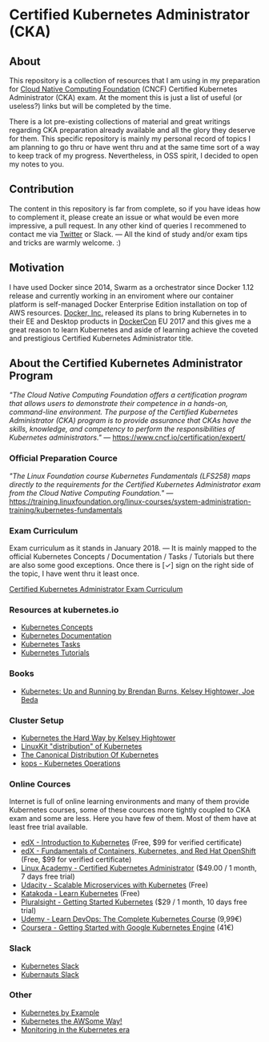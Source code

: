 # Certified Kubernetes Administrator (CKA)

## About

This repository is a collection of resources that I am using in my preparation for [Cloud Native Computing Foundation](https://www.cncf.io/) (CNCF) Certified Kubernetes Administrator (CKA) exam. At the moment this is just a list of useful (or useless?) links but will be completed by the time.

There is a lot pre-existing collections of material and great writings regarding CKA preparation already available and all the glory they deserve for them. This specific repository is mainly my personal record of topics I am planning to go thru or have went thru and at the same time sort of a way to keep track of my progress. Nevertheless, in OSS spirit, I decided to open my notes to you.

## Contribution

The content in this repository is far from complete, so if you have ideas how to complement it, please create an issue or what would be even more impressive, a pull request. In any other kind of queries I recommened to contact me via [Twitter](https://twitter.com/nikovirtala) or Slack. — All the kind of study and/or exam tips and tricks are warmly welcome. :)

## Motivation

I have used Docker since 2014, Swarm as a orchestrator since Docker 1.12 release and currently working in an enviroment where our container platform is self-managed Docker Enterprise Edition installation on top of AWS resources. [Docker, Inc.](https://www.docker.com/) released its plans to bring Kubernetes in to their EE and Desktop products in [DockerCon](https://2018.dockercon.com/) EU 2017 and this gives me a great reason to learn Kubernetes and aside of learning achieve the coveted and prestigious Certified Kubernetes Administrator title.

## About the Certified Kubernetes Administrator Program

_"The Cloud Native Computing Foundation offers a certification program that allows users to demonstrate their competence in a hands-on, command-line environment. The purpose of the Certified Kubernetes Administrator (CKA) program is to provide assurance that CKAs have the skills, knowledge, and competency to perform the responsibilities of Kubernetes administrators."_ — https://www.cncf.io/certification/expert/

### Official Preparation Cource

_"The Linux Foundation course Kubernetes Fundamentals (LFS258) maps directly to the requirements for the Certified Kubernetes Administrator exam from the Cloud Native Computing Foundation."_ — https://training.linuxfoundation.org/linux-courses/system-administration-training/kubernetes-fundamentals

### Exam Curriculum
Exam curriculum as it stands in January 2018. — It is mainly mapped to the official Kubernetes Concepts / Documentation / Tasks / Tutorials but there are also some good exceptions. Once there is \[✓\] sign on the right side of the topic, I have went thru it least once.

[Certified Kubernetes Administrator Exam Curriculum](https://github.com/nikovirtala/Certified-Kubernetes-Administrator-CKA/blob/master/CURRICULUM.md)

### Resources at kubernetes.io
+ [Kubernetes Concepts](https://kubernetes.io/docs/concepts/)
+ [Kubernetes Documentation](https://kubernetes.io/docs/home/)
+ [Kubernetes Tasks](https://kubernetes.io/docs/tasks/)
+ [Kubernetes Tutorials](https://kubernetes.io/docs/tutorials/)

### Books
+ [Kubernetes: Up and Running by Brendan Burns, Kelsey Hightower, Joe Beda](http://shop.oreilly.com/product/0636920043874.do)

### Cluster Setup
+ [Kubernetes the Hard Way by Kelsey Hightower](https://github.com/kelseyhightower/kubernetes-the-hard-way)
+ [LinuxKit "distribution" of Kubernetes](https://github.com/linuxkit/kubernetes)
+ [The Canonical Distribution Of Kubernetes](https://jujucharms.com/canonical-kubernetes/)
+ [kops - Kubernetes Operations](https://github.com/kubernetes/kops)

### Online Cources
Internet is full of online learning environments and many of them provide Kubernetes courses, some of these cources more tightly coupled to CKA exam and some are less. Here you have few of them. Most of them have at least free trial available.
+ [edX - Introduction to Kubernetes](https://www.edx.org/course/introduction-kubernetes-linuxfoundationx-lfs158x) \(Free, $99 for verified certificate\)
+ [edX - Fundamentals of Containers, Kubernetes, and Red Hat OpenShift](https://www.edx.org/course/fundamentals-containers-kubernetes-red-hat-do081x) \(Free, $99 for verified certificate\)
+ [Linux Academy - Certified Kubernetes Administrator](https://linuxacademy.com/linux/training/course/name/certified-kubernetes-administrator-preparation-course) \($49.00 / 1 month, 7 days free trial\)
+ [Udacity - Scalable Microservices with Kubernetes](https://eu.udacity.com/course/scalable-microservices-with-kubernetes--ud615) \(Free\)
+ [Katakoda - Learn Kubernetes](https://www.katacoda.com/courses/kubernetes) \(Free\)
+ [Pluralsight - Getting Started Kubernetes](https://www.pluralsight.com/courses/getting-started-kubernetes) \($29 / 1 month, 10 days free trial\)
+ [Udemy - Learn DevOps: The Complete Kubernetes Course](https://www.udemy.com/learn-devops-the-complete-kubernetes-course) \(9,99€\)
+ [Coursera - Getting Started with Google Kubernetes Engine](https://www.coursera.org/learn/google-kubernetes-engine) \(41€\)

### Slack
+ [Kubernetes Slack](http://slack.k8s.io/)
+ [Kubernauts Slack](https://kubernauts-slack-join.herokuapp.com/)

### Other
+ [Kubernetes by Example](http://kubernetesbyexample.com/)
+ [Kubernetes the AWSome Way!](https://github.com/aws-samples/aws-workshop-for-kubernetes)
+ [Monitoring in the Kubernetes era](https://www.datadoghq.com/blog/monitoring-kubernetes-era/)
